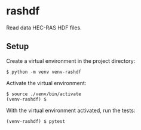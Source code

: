 # rashdf
Read data HEC-RAS HDF files.

## Setup
Create a virtual environment in the project directory:
```
$ python -m venv venv-rashdf
```

Activate the virtual environment:
```
$ source ./venv/bin/activate
(venv-rashdf) $
```

With the virtual environment activated, run the tests:
```
(venv-rashdf) $ pytest
```


